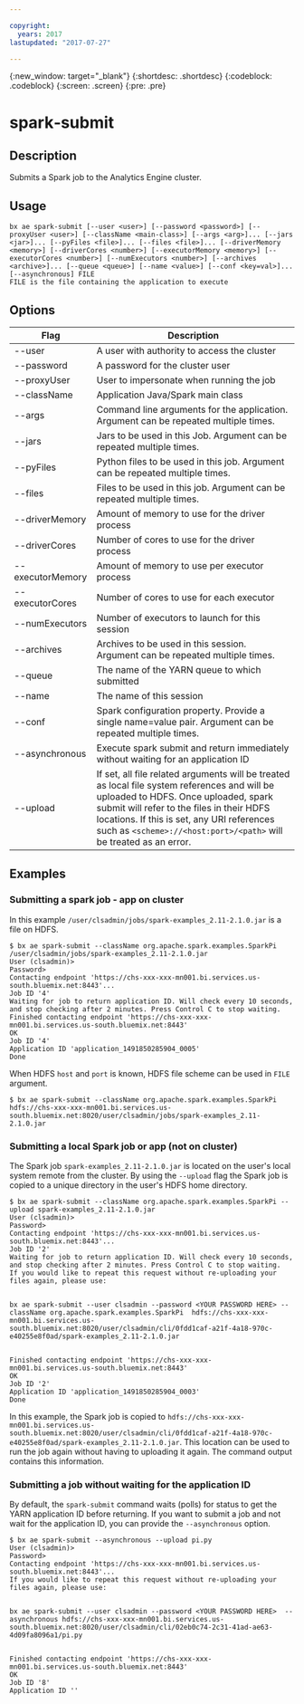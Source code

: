 ```yaml
---

copyright:
  years: 2017
lastupdated: "2017-07-27"

---
```


<!-- Attribute definitions -->
{:new_window: target="_blank"}
{:shortdesc: .shortdesc}
{:codeblock: .codeblock}
{:screen: .screen}
{:pre: .pre}

# spark‐submit
## Description

Submits a Spark job to the Analytics Engine cluster.

## Usage

```
bx ae spark-submit [--user <user>] [--password <password>] [--proxyUser <user>] [--className <main-class>] [--args <arg>]... [--jars <jar>]... [--pyFiles <file>]... [--files <file>]... [--driverMemory <memory>] [--driverCores <number>] [--executorMemory <memory>] [--executorCores <number>] [--numExecutors <number>] [--archives <archive>]... [--queue <queue>] [--name <value>] [--conf <key=val>]... [--asynchronous] FILE
FILE is the file containing the application to execute
```

## Options

Flag             | Description
---------------- | -----------------------------------------------------------------------------------------------------------------------------------------------------------------------------------------------------------------------------------------------------------------------------------------------------
--user           | A user with authority to access the cluster
--password       | A password for the cluster user
--proxyUser      | User to impersonate when running the job
--className      | Application Java/Spark main class
--args           | Command line arguments for the application. Argument can be repeated multiple times.
--jars           | Jars to be used in this Job. Argument can be repeated multiple times.
--pyFiles        | Python files to be used in this job. Argument can be repeated multiple times.
--files          | Files to be used in this job. Argument can be repeated multiple times.
--driverMemory   | Amount of memory to use for the driver process
--driverCores    | Number of cores to use for the driver process
--executorMemory | Amount of memory to use per executor process
--executorCores  | Number of cores to use for each executor
--numExecutors   | Number of executors to launch for this session
--archives       | Archives to be used in this session. Argument can be repeated multiple times.
--queue          | The name of the YARN queue to which submitted
--name           | The name of this session
--conf           | Spark configuration property. Provide a single name=value pair. Argument can be repeated multiple times.
--asynchronous   | Execute spark submit and return immediately without waiting for an application ID
--upload         | If set, all file related arguments will be treated as local file system references and will be uploaded to HDFS. Once uploaded, spark submit will refer to the files in their HDFS locations. If this is set, any URI references such as `<scheme>://<host:port>/<path>` will be treated as an error.

## Examples

### Submitting a spark job - app on cluster

In this example `/user/clsadmin/jobs/spark-examples_2.11-2.1.0.jar` is a file on HDFS.

```
$ bx ae spark-submit --className org.apache.spark.examples.SparkPi /user/clsadmin/jobs/spark-examples_2.11-2.1.0.jar
User (clsadmin)>
Password>
Contacting endpoint 'https://chs-xxx-xxx-mn001.bi.services.us-south.bluemix.net:8443'...
Job ID '4'
Waiting for job to return application ID. Will check every 10 seconds, and stop checking after 2 minutes. Press Control C to stop waiting.
Finished contacting endpoint 'https://chs-xxx-xxx-mn001.bi.services.us-south.bluemix.net:8443'
OK
Job ID '4'
Application ID 'application_1491850285904_0005'
Done
```

When HDFS `host` and `port` is known, HDFS file scheme can be used in `FILE` argument.

```
$ bx ae spark-submit --className org.apache.spark.examples.SparkPi hdfs://chs-xxx-xxx-mn001.bi.services.us-south.bluemix.net:8020/user/clsadmin/jobs/spark-examples_2.11-2.1.0.jar
```

### Submitting a local Spark job or app (not on cluster)

The Spark job `spark-examples_2.11-2.1.0.jar` is located on the user's local system remote from the cluster. By using the `--upload` flag the Spark job is copied to a unique directory in the user's HDFS home directory.

```
$ bx ae spark-submit --className org.apache.spark.examples.SparkPi --upload spark-examples_2.11-2.1.0.jar
User (clsadmin)>
Password>
Contacting endpoint 'https://chs-xxx-xxx-mn001.bi.services.us-south.bluemix.net:8443'...
Job ID '2'
Waiting for job to return application ID. Will check every 10 seconds, and stop checking after 2 minutes. Press Control C to stop waiting.
If you would like to repeat this request without re-uploading your files again, please use:


bx ae spark-submit --user clsadmin --password <YOUR PASSWORD HERE> --className org.apache.spark.examples.SparkPi  hdfs://chs-xxx-xxx-mn001.bi.services.us-south.bluemix.net:8020/user/clsadmin/cli/0fdd1caf-a21f-4a18-970c-e40255e8f0ad/spark-examples_2.11-2.1.0.jar


Finished contacting endpoint 'https://chs-xxx-xxx-mn001.bi.services.us-south.bluemix.net:8443'
OK
Job ID '2'
Application ID 'application_1491850285904_0003'
Done
```

In this example, the Spark job is copied to `hdfs://chs-xxx-xxx-mn001.bi.services.us-south.bluemix.net:8020/user/clsadmin/cli/0fdd1caf-a21f-4a18-970c-e40255e8f0ad/spark-examples_2.11-2.1.0.jar`. This location can be used to run the job again without having to uploading it again. The command output contains this information.

### Submitting a job without waiting for the application ID

By default, the `spark-submit` command waits (polls) for  status to get the YARN application ID before returning.  If you want to submit a job and not wait for the application ID, you can provide the `--asynchronous` option.

```
$ bx ae spark-submit --asynchronous --upload pi.py
User (clsadmin)>
Password>
Contacting endpoint 'https://chs-xxx-xxx-mn001.bi.services.us-south.bluemix.net:8443'...
If you would like to repeat this request without re-uploading your files again, please use:


bx ae spark-submit --user clsadmin --password <YOUR PASSWORD HERE>  --asynchronous hdfs://chs-xxx-xxx-mn001.bi.services.us-south.bluemix.net:8020/user/clsadmin/cli/02eb0c74-2c31-41ad-ae63-4d09fa8096a1/pi.py


Finished contacting endpoint 'https://chs-xxx-xxx-mn001.bi.services.us-south.bluemix.net:8443'
OK
Job ID '8'
Application ID ''
```
